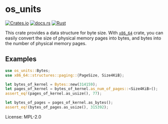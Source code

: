 # os_units

[![Crates.io](https://img.shields.io/crates/v/os_units)](https://crates.io/crates/os_units)
[![docs.rs](https://docs.rs/os_units/badge.svg)](https://docs.rs/os_units)
[![Rust](https://github.com/toku-sa-n/os_units/workflows/Rust/badge.svg)](https://github.com/toku-sa-n/os_units/actions)

This crate provides a data structure for byte size. With
[`x86_64`](https://github.com/rust-osdev/x86_64) crate, you can easily convert
the size of physical memory pages into bytes, and bytes into the number of physical memory
pages.

## Examples

```rust
use os_units::Bytes;
use x86_64::structures::paging::{PageSize, Size4KiB};

let bytes_of_kernel = Bytes::new(314159);
let pages_of_kernel = bytes_of_kernel.as_num_of_pages::<Size4KiB>();
assert_eq!(pages_of_kernel.as_usize(), 77);

let bytes_of_pages = pages_of_kernel.as_bytes();
assert_eq!(bytes_of_pages.as_usize(), 315392);
```

License: MPL-2.0
